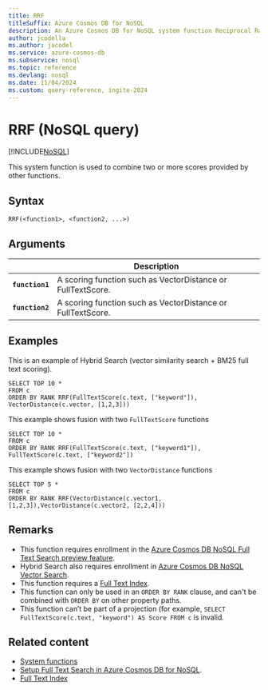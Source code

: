 ```yaml
---
title: RRF
titleSuffix: Azure Cosmos DB for NoSQL
description: An Azure Cosmos DB for NoSQL system function Reciprocal Rank Fusion (RRF)
author: jcodella
ms.author: jacodel
ms.service: azure-cosmos-db
ms.subservice: nosql
ms.topic: reference
ms.devlang: nosql
ms.date: 11/04/2024
ms.custom: query-reference, ingite-2024
---
```


# RRF (NoSQL query)

[!INCLUDE[NoSQL](../../includes/appliesto-nosql.md)]

This system function is used to combine two or more scores provided by other functions.

## Syntax

```nosql
RRF(<function1>, <function2, ...>)
```

## Arguments

| | Description |
| --- | --- |
| **`function1`** | A scoring function such as VectorDistance or FullTextScore. |
| **`function2`** | A scoring function such as VectorDistance or FullTextScore. |

## Examples

This is an example of Hybrid Search (vector similarity search + BM25 full text scoring).

```nosql
SELECT TOP 10 *
FROM c
ORDER BY RANK RRF(FullTextScore(c.text, ["keyword"]), VectorDistance(c.vector, [1,2,3]))
```

This example shows fusion with two `FullTextScore` functions

```nosql
SELECT TOP 10 *
FROM c
ORDER BY RANK RRF(FullTextScore(c.text, ["keyword1"]), FullTextScore(c.text, ["keyword2"])
```

This example shows fusion with two `VectorDistance` functions

```nosql
SELECT TOP 5 *
FROM c
ORDER BY RANK RRF(VectorDistance(c.vector1, [1,2,3]),VectorDistance(c.vector2, [2,2,4]))
```


## Remarks

- This function requires enrollment in the [Azure Cosmos DB NoSQL Full Text Search preview feature](../../gen-ai/full-text-search.md).
- Hybrid Search also requires enrollment in [Azure Cosmos DB NoSQL Vector Search](../vector-search.md).
- This function requires a [Full Text Index](../../index-policy.md).
- This function can only be used in an `ORDER BY RANK` clause, and can't be combined with `ORDER BY` on other property paths.
- This function can’t be part of a projection (for example, `SELECT FullTextScore(c.text, "keyword") AS Score FROM c` is invalid.
  

## Related content

- [System functions](system-functions.yml)
- [Setup Full Text Search in Azure Cosmos DB for NoSQL](../../gen-ai/full-text-search.md).
- [Full Text Index](../../index-policy.md)
